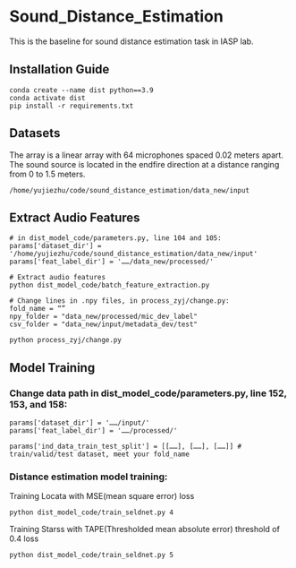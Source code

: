 # Sound_Distance_Estimation
This is the baseline for sound distance estimation task in IASP lab.

## Installation Guide
```
conda create --name dist python==3.9
conda activate dist
pip install -r requirements.txt
```
## Datasets
The array is a linear array with 64 microphones spaced 0.02 meters apart. The sound source is located in the endfire direction at a distance ranging from 0 to 1.5 meters.
```
/home/yujiezhu/code/sound_distance_estimation/data_new/input
```

## Extract Audio Features
```
# in dist_model_code/parameters.py, line 104 and 105:
params['dataset_dir'] = '/home/yujiezhu/code/sound_distance_estimation/data_new/input'
params['feat_label_dir'] = '……/data_new/processed/'

# Extract audio features
python dist_model_code/batch_feature_extraction.py

# Change lines in .npy files, in process_zyj/change.py:
fold_name = “”
npy_folder = "data_new/processed/mic_dev_label"
csv_folder = "data_new/input/metadata_dev/test"

python process_zyj/change.py
```

## Model Training

### Change data path in dist_model_code/parameters.py, line 152, 153, and 158:
```
params['dataset_dir'] = '……/input/'
params['feat_label_dir'] = '……/processed/'

params['ind_data_train_test_split'] = [[……], [……], [……]] # train/valid/test dataset, meet your fold_name
```

### Distance estimation model training:
Training Locata with MSE(mean square error) loss

```
python dist_model_code/train_seldnet.py 4
```
Training Starss with TAPE(Thresholded mean absolute error) threshold of 0.4 loss

```
python dist_model_code/train_seldnet.py 5
```
